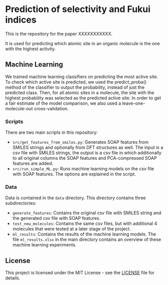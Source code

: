 # Prediction of selectivity and Fukui indices

This is the repository for the paper XXXXXXXXXXX.

It is used for predicting which atomic site in an organic molecule is the one with the highest activity. 

## Machine Learning
We trained machine learning classifiers on predicting the most active site. To check which active site is predicted, we used the predict_proba() method of the classifier to output the probability, instead of just the predicted class. Then, for all atomic sites in a molecule, the site with the highest probability was selected as the predicted active site. In order to get a fair estimate of the model comparison, we also used a leave-one-molecule-out cross-validation.

### Scripts
There are two main scripts in this repository:
- ``src/get_features_from_smiles.py``: Generates SOAP features from SMILES strings and optionally from DFT structures as well. The input is a csv file with SMILES strings, the output is a csv file in which additionally to all original columns the SOAP features and PCA-compressed SOAP features are added.
- ``src/run_simple_ML.py``: Runs machine learning models on the csv file with SOAP features. The options are explained in the script.

### Data
Data is contained in the ``data`` directory. This directory contains three subdirectories:
- ``generate_features``: Contains the original csv file with SMILES string and the generated csv file with SOAP features.
- ``test_new_molecules``: Contains the same csv files, but with additional 4 molecules that were tested at a later stage of the project.
- ``ml_results``: Contains the results of the machine learning models. The file ``ml_results.xlsx`` in the main directory contains an overview of these machine learning experiments.

## License
This project is licensed under the MIT License - see the [LICENSE](LICENSE) file for details. 